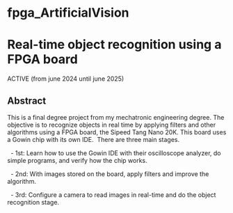 # fpga_ArtificialVision 
# Real-time object recognition using a FPGA board
ACTIVE (from june 2024 until june 2025)

## Abstract
This is a final degree project from my mechatronic engineering degree. The objective is to recognize objects in real time by applying filters and other algorithms using a FPGA board, the Sipeed Tang Nano 20K. This board uses a Gowin chip with its own IDE. 
There are three main stages.

  - 1st: Learn how to use the Gowin IDE with their oscilloscope analyzer, do simple programs, and verify how the chip works.
  
  - 2nd: With images stored on the board, apply filters and improve the algorithm.
  
  - 3rd: Configure a camera to read images in real-time and do the object recognition stage. 
